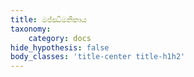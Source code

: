 ```yaml
---
title: මජ්ඣිමනිකාය
taxonomy:
    category: docs
hide_hypothesis: false
body_classes: 'title-center title-h1h2'
---
```


